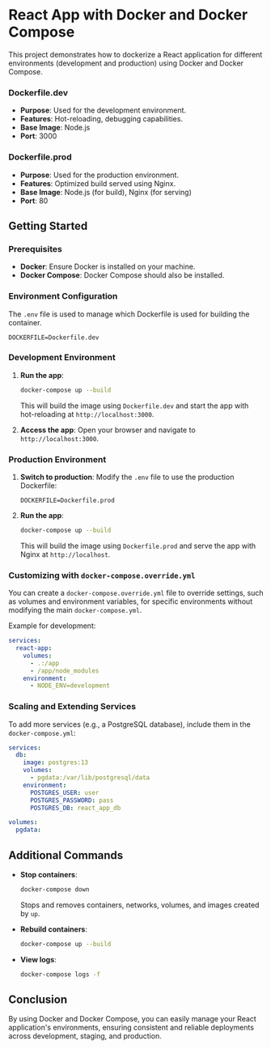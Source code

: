# React App with Docker and Docker Compose

This project demonstrates how to dockerize a React application for different environments (development and production) using Docker and Docker Compose.


### Dockerfile.dev

- **Purpose**: Used for the development environment.
- **Features**: Hot-reloading, debugging capabilities.
- **Base Image**: Node.js
- **Port**: 3000

### Dockerfile.prod

- **Purpose**: Used for the production environment.
- **Features**: Optimized build served using Nginx.
- **Base Image**: Node.js (for build), Nginx (for serving)
- **Port**: 80

## Getting Started

### Prerequisites

- **Docker**: Ensure Docker is installed on your machine.
- **Docker Compose**: Docker Compose should also be installed.

### Environment Configuration

The `.env` file is used to manage which Dockerfile is used for building the container.

```plaintext
DOCKERFILE=Dockerfile.dev
```

### Development Environment

1. **Run the app**:
   ```bash
   docker-compose up --build
   ```
   This will build the image using `Dockerfile.dev` and start the app with hot-reloading at `http://localhost:3000`.

2. **Access the app**:
   Open your browser and navigate to `http://localhost:3000`.

### Production Environment

1. **Switch to production**:
   Modify the `.env` file to use the production Dockerfile:
   ```plaintext
   DOCKERFILE=Dockerfile.prod
   ```

2. **Run the app**:
   ```bash
   docker-compose up --build
   ```
   This will build the image using `Dockerfile.prod` and serve the app with Nginx at `http://localhost`.

### Customizing with `docker-compose.override.yml`

You can create a `docker-compose.override.yml` file to override settings, such as volumes and environment variables, for specific environments without modifying the main `docker-compose.yml`.

Example for development:
```yaml
services:
  react-app:
    volumes:
      - .:/app
      - /app/node_modules
    environment:
      - NODE_ENV=development
```

### Scaling and Extending Services

To add more services (e.g., a PostgreSQL database), include them in the `docker-compose.yml`:

```yaml
services:
  db:
    image: postgres:13
    volumes:
      - pgdata:/var/lib/postgresql/data
    environment:
      POSTGRES_USER: user
      POSTGRES_PASSWORD: pass
      POSTGRES_DB: react_app_db

volumes:
  pgdata:
```

## Additional Commands

- **Stop containers**:
  ```bash
  docker-compose down
  ```
  Stops and removes containers, networks, volumes, and images created by `up`.

- **Rebuild containers**:
  ```bash
  docker-compose up --build
  ```

- **View logs**:
  ```bash
  docker-compose logs -f
  ```

## Conclusion

By using Docker and Docker Compose, you can easily manage your React application's environments, ensuring consistent and reliable deployments across development, staging, and production.
